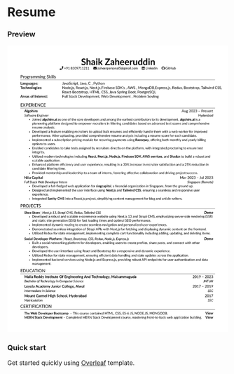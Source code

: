 # Resume
### Preview

![Resume Screenshot](/demo.jpg)
### Quick start

Get started quickly using [Overleaf](https://www.overleaf.com/read/kxgwbgxxhnhq#d341b3) template.

